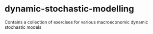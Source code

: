 # dynamic-stochastic-modelling

 Contains a collection of exercises for various macroeconomic dynamic stochastic models
